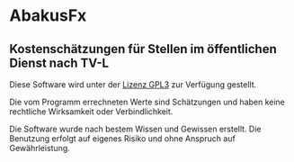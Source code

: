 # AbakusFx
## Kostenschätzungen für Stellen im öffentlichen Dienst nach TV-L

Diese Software wird unter der [Lizenz GPL3](https://www.gnu.org/licenses/gpl-3.0.en.html) zur Verfügung gestellt.

Die vom Programm errechneten Werte sind Schätzungen und haben keine rechtliche Wirksamkeit oder Verbindlichkeit.

Die Software wurde nach bestem Wissen und Gewissen erstellt. Die Benutzung erfolgt auf eigenes Risiko und ohne Anspruch auf Gewährleistung.

